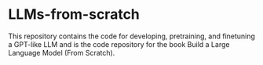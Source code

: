 # LLMs-from-scratch
This repository contains the code for developing, pretraining, and finetuning a GPT-like LLM and is the code repository for the book Build a Large Language Model (From Scratch).
